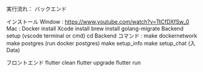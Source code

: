 実行流れ：
バックエンド

  インストール
    Window : https://www.youtube.com/watch?v=TtCfDXfSw_0
    Mac : Docker install
          Xcode install
          brew install golang-migrate
  Backend setup (vscode terminal or cmd)
    cd Backend 
      コマンド : make dockernetwork
                make postgres
                (run docker postgres)
                make setup_info
                make setup_chat
                (入Data)

フロントエンド
  flutter clean
  flutter upgrade
  flutter run
